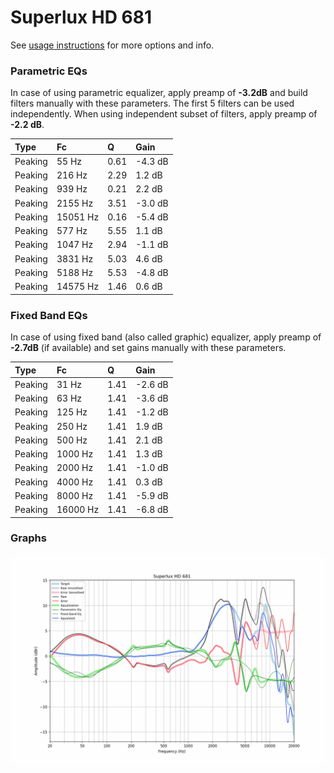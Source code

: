 # Superlux HD 681
See [usage instructions](https://github.com/jaakkopasanen/AutoEq#usage) for more options and info.

### Parametric EQs
In case of using parametric equalizer, apply preamp of **-3.2dB** and build filters manually
with these parameters. The first 5 filters can be used independently.
When using independent subset of filters, apply preamp of **-2.2 dB**.

| Type    | Fc       |    Q | Gain    |
|:--------|:---------|:-----|:--------|
| Peaking | 55 Hz    | 0.61 | -4.3 dB |
| Peaking | 216 Hz   | 2.29 | 1.2 dB  |
| Peaking | 939 Hz   | 0.21 | 2.2 dB  |
| Peaking | 2155 Hz  | 3.51 | -3.0 dB |
| Peaking | 15051 Hz | 0.16 | -5.4 dB |
| Peaking | 577 Hz   | 5.55 | 1.1 dB  |
| Peaking | 1047 Hz  | 2.94 | -1.1 dB |
| Peaking | 3831 Hz  | 5.03 | 4.6 dB  |
| Peaking | 5188 Hz  | 5.53 | -4.8 dB |
| Peaking | 14575 Hz | 1.46 | 0.6 dB  |

### Fixed Band EQs
In case of using fixed band (also called graphic) equalizer, apply preamp of **-2.7dB**
(if available) and set gains manually with these parameters.

| Type    | Fc       |    Q | Gain    |
|:--------|:---------|:-----|:--------|
| Peaking | 31 Hz    | 1.41 | -2.6 dB |
| Peaking | 63 Hz    | 1.41 | -3.6 dB |
| Peaking | 125 Hz   | 1.41 | -1.2 dB |
| Peaking | 250 Hz   | 1.41 | 1.9 dB  |
| Peaking | 500 Hz   | 1.41 | 2.1 dB  |
| Peaking | 1000 Hz  | 1.41 | 1.3 dB  |
| Peaking | 2000 Hz  | 1.41 | -1.0 dB |
| Peaking | 4000 Hz  | 1.41 | 0.3 dB  |
| Peaking | 8000 Hz  | 1.41 | -5.9 dB |
| Peaking | 16000 Hz | 1.41 | -6.8 dB |

### Graphs
![](./Superlux%20HD%20681.png)